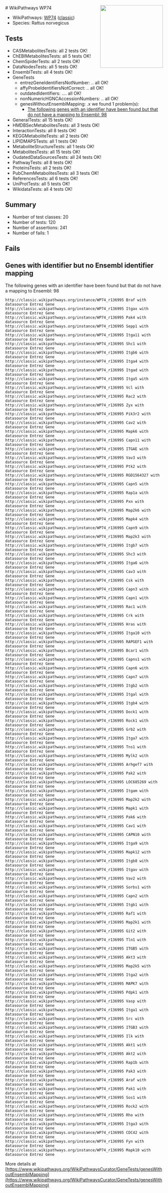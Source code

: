 <img style="float: right; width: 200px" src="https://upload.wikimedia.org/wikipedia/commons/thumb/8/83/Wplogo_with_text_500.png/640px-Wplogo_with_text_500.png" />
# WikiPathways WP74

* WikiPathways: [WP74](https://wikipathways.org/pathways/WP74) ([classic](https://classic.wikipathways.org/instance/WP74))
* Species: Rattus norvegicus
## Tests
* CASMetabolitesTests: all 2 tests OK!
* ChEBIMetabolitesTests: all 5 tests OK!
* ChemSpiderTests: all 2 tests OK!
* DataNodesTests: all 5 tests OK!
* EnsemblTests: all 4 tests OK!
* GeneTests
    * entrezGeneIdentifiersNotNumber: .. all OK!
    * affyProbeIdentifiersNotCorrect: .. all OK!
    * outdatedIdentifiers: .... all OK!
    * nonNumericHGNCAccessionNumbers: .. all OK!
    * genesWithoutEnsemblMapping: .x we found 1 problem(s):
        * [The following genes with an identifier have been found but that do not have a mapping to Ensembl: 98](#c4e5440d)
* GeneralTests: all 15 tests OK!
* HMDBSecMetabolitesTests: all 3 tests OK!
* InteractionTests: all 8 tests OK!
* KEGGMetaboliteTests: all 2 tests OK!
* LIPIDMAPSTests: all 1 tests OK!
* MetaboliteStructureTests: all 1 tests OK!
* MetabolitesTests: all 15 tests OK!
* OudatedDataSourcesTests: all 24 tests OK!
* PathwayTests: all 8 tests OK!
* ProteinsTests: all 2 tests OK!
* PubChemMetabolitesTests: all 3 tests OK!
* ReferencesTests: all 6 tests OK!
* UniProtTests: all 5 tests OK!
* WikidataTests: all 4 tests OK!


## Summary

* Number of test classes: 20
* Number of tests: 120
* Number of assertions: 241
* Number of fails: 1

## Fails

<a name="c4e5440d" />

## Genes with identifier but no Ensembl identifier mapping

The following genes with an identifier have been found but that do not have a mapping to Ensembl: 98
```
http://classic.wikipathways.org/instance/WP74_r136995 Braf with datasource Entrez Gene
http://classic.wikipathways.org/instance/WP74_r136995 Itgax with datasource Entrez Gene
http://classic.wikipathways.org/instance/WP74_r136995 Pak4 with datasource Entrez Gene
http://classic.wikipathways.org/instance/WP74_r136995 Sepp1 with datasource Entrez Gene
http://classic.wikipathways.org/instance/WP74_r136995 Itga11 with datasource Entrez Gene
http://classic.wikipathways.org/instance/WP74_r136995 Shc1 with datasource Entrez Gene
http://classic.wikipathways.org/instance/WP74_r136995 Itgb6 with datasource Entrez Gene
http://classic.wikipathways.org/instance/WP74_r136995 Itga4 with datasource Entrez Gene
http://classic.wikipathways.org/instance/WP74_r136995 Itgad with datasource Entrez Gene
http://classic.wikipathways.org/instance/WP74_r136995 Itga5 with datasource Entrez Gene
http://classic.wikipathways.org/instance/WP74_r136995 Vcl with datasource Entrez Gene
http://classic.wikipathways.org/instance/WP74_r136995 Rac2 with datasource Entrez Gene
http://classic.wikipathways.org/instance/WP74_r136995 Zyx with datasource Entrez Gene
http://classic.wikipathways.org/instance/WP74_r136995 Pik3r2 with datasource Entrez Gene
http://classic.wikipathways.org/instance/WP74_r136995 Cav2 with datasource Entrez Gene
http://classic.wikipathways.org/instance/WP74_r136995 Mapk6 with datasource Entrez Gene
http://classic.wikipathways.org/instance/WP74_r136995 Capn11 with datasource Entrez Gene
http://classic.wikipathways.org/instance/WP74_r136995 ITGAE with datasource Entrez Gene
http://classic.wikipathways.org/instance/WP74_r136995 Vav3 with datasource Entrez Gene
http://classic.wikipathways.org/instance/WP74_r136995 Ptk2 with datasource Entrez Gene
http://classic.wikipathways.org/instance/WP74_r136995 RGD1564327 with datasource Entrez Gene
http://classic.wikipathways.org/instance/WP74_r136995 Capn5 with datasource Entrez Gene
http://classic.wikipathways.org/instance/WP74_r136995 Rap1a with datasource Entrez Gene
http://classic.wikipathways.org/instance/WP74_r136995 Pxn with datasource Entrez Gene
http://classic.wikipathways.org/instance/WP74_r136995 Map2k6 with datasource Entrez Gene
http://classic.wikipathways.org/instance/WP74_r136995 Mapk4 with datasource Entrez Gene
http://classic.wikipathways.org/instance/WP74_r136995 Capn9 with datasource Entrez Gene
http://classic.wikipathways.org/instance/WP74_r136995 Map2k3 with datasource Entrez Gene
http://classic.wikipathways.org/instance/WP74_r136995 Itgb7 with datasource Entrez Gene
http://classic.wikipathways.org/instance/WP74_r136995 Shc3 with datasource Entrez Gene
http://classic.wikipathways.org/instance/WP74_r136995 Itga6 with datasource Entrez Gene
http://classic.wikipathways.org/instance/WP74_r136995 Cav3 with datasource Entrez Gene
http://classic.wikipathways.org/instance/WP74_r136995 Csk with datasource Entrez Gene
http://classic.wikipathways.org/instance/WP74_r136995 Capn3 with datasource Entrez Gene
http://classic.wikipathways.org/instance/WP74_r136995 Capn1 with datasource Entrez Gene
http://classic.wikipathways.org/instance/WP74_r136995 Rac1 with datasource Entrez Gene
http://classic.wikipathways.org/instance/WP74_r136995 Crk with datasource Entrez Gene
http://classic.wikipathways.org/instance/WP74_r136995 Hras with datasource Entrez Gene
http://classic.wikipathways.org/instance/WP74_r136995 Itga10 with datasource Entrez Gene
http://classic.wikipathways.org/instance/WP74_r136995 RAPGEF1 with datasource Entrez Gene
http://classic.wikipathways.org/instance/WP74_r136995 Bcar1 with datasource Entrez Gene
http://classic.wikipathways.org/instance/WP74_r136995 Capns1 with datasource Entrez Gene
http://classic.wikipathways.org/instance/WP74_r136995 Capn6 with datasource Entrez Gene
http://classic.wikipathways.org/instance/WP74_r136995 Capn7 with datasource Entrez Gene
http://classic.wikipathways.org/instance/WP74_r136995 Itgb2 with datasource Entrez Gene
http://classic.wikipathways.org/instance/WP74_r136995 Itgal with datasource Entrez Gene
http://classic.wikipathways.org/instance/WP74_r136995 Itgb4 with datasource Entrez Gene
http://classic.wikipathways.org/instance/WP74_r136995 Dock1 with datasource Entrez Gene
http://classic.wikipathways.org/instance/WP74_r136995 Rock1 with datasource Entrez Gene
http://classic.wikipathways.org/instance/WP74_r136995 Grb2 with datasource Entrez Gene
http://classic.wikipathways.org/instance/WP74_r136995 Itga7 with datasource Entrez Gene
http://classic.wikipathways.org/instance/WP74_r136995 Tns1 with datasource Entrez Gene
http://classic.wikipathways.org/instance/WP74_r136995 Mylk2 with datasource Entrez Gene
http://classic.wikipathways.org/instance/WP74_r136995 Arhgef7 with datasource Entrez Gene
http://classic.wikipathways.org/instance/WP74_r136995 Pak2 with datasource Entrez Gene
http://classic.wikipathways.org/instance/WP74_r136995 LOC685269 with datasource Entrez Gene
http://classic.wikipathways.org/instance/WP74_r136995 Itgam with datasource Entrez Gene
http://classic.wikipathways.org/instance/WP74_r136995 Map2k2 with datasource Entrez Gene
http://classic.wikipathways.org/instance/WP74_r136995 Mapk1 with datasource Entrez Gene
http://classic.wikipathways.org/instance/WP74_r136995 Pak6 with datasource Entrez Gene
http://classic.wikipathways.org/instance/WP74_r136995 Cav1 with datasource Entrez Gene
http://classic.wikipathways.org/instance/WP74_r136995 CAPN10 with datasource Entrez Gene
http://classic.wikipathways.org/instance/WP74_r136995 Itga9 with datasource Entrez Gene
http://classic.wikipathways.org/instance/WP74_r136995 Mapk12 with datasource Entrez Gene
http://classic.wikipathways.org/instance/WP74_r136995 Itgb8 with datasource Entrez Gene
http://classic.wikipathways.org/instance/WP74_r136995 Itgav with datasource Entrez Gene
http://classic.wikipathways.org/instance/WP74_r136995 Vav2 with datasource Entrez Gene
http://classic.wikipathways.org/instance/WP74_r136995 Sorbs1 with datasource Entrez Gene
http://classic.wikipathways.org/instance/WP74_r136995 Capn2 with datasource Entrez Gene
http://classic.wikipathways.org/instance/WP74_r136995 Itgb1 with datasource Entrez Gene
http://classic.wikipathways.org/instance/WP74_r136995 Raf1 with datasource Entrez Gene
http://classic.wikipathways.org/instance/WP74_r136995 Map2k1 with datasource Entrez Gene
http://classic.wikipathways.org/instance/WP74_r136995 Git2 with datasource Entrez Gene
http://classic.wikipathways.org/instance/WP74_r136995 Tln1 with datasource Entrez Gene
http://classic.wikipathways.org/instance/WP74_r136995 ITGB5 with datasource Entrez Gene
http://classic.wikipathways.org/instance/WP74_r136995 Akt3 with datasource Entrez Gene
http://classic.wikipathways.org/instance/WP74_r136995 Map2k5 with datasource Entrez Gene
http://classic.wikipathways.org/instance/WP74_r136995 Itga2 with datasource Entrez Gene
http://classic.wikipathways.org/instance/WP74_r136995 MAPK7 with datasource Entrez Gene
http://classic.wikipathways.org/instance/WP74_r136995 Pdpk1 with datasource Entrez Gene
http://classic.wikipathways.org/instance/WP74_r136995 Vasp with datasource Entrez Gene
http://classic.wikipathways.org/instance/WP74_r136995 Itga1 with datasource Entrez Gene
http://classic.wikipathways.org/instance/WP74_r136995 Src with datasource Entrez Gene
http://classic.wikipathways.org/instance/WP74_r136995 ITGB3 with datasource Entrez Gene
http://classic.wikipathways.org/instance/WP74_r136995 Ilk with datasource Entrez Gene
http://classic.wikipathways.org/instance/WP74_r136995 Akt1 with datasource Entrez Gene
http://classic.wikipathways.org/instance/WP74_r136995 Akt2 with datasource Entrez Gene
http://classic.wikipathways.org/instance/WP74_r136995 Rap1b with datasource Entrez Gene
http://classic.wikipathways.org/instance/WP74_r136995 Pak3 with datasource Entrez Gene
http://classic.wikipathways.org/instance/WP74_r136995 Araf with datasource Entrez Gene
http://classic.wikipathways.org/instance/WP74_r136995 Pak1 with datasource Entrez Gene
http://classic.wikipathways.org/instance/WP74_r136995 Sos1 with datasource Entrez Gene
http://classic.wikipathways.org/instance/WP74_r136995 Rock2 with datasource Entrez Gene
http://classic.wikipathways.org/instance/WP74_r136995 Rho with datasource Entrez Gene
http://classic.wikipathways.org/instance/WP74_r136995 Itga3 with datasource Entrez Gene
http://classic.wikipathways.org/instance/WP74_r136995 CDC42 with datasource Entrez Gene
http://classic.wikipathways.org/instance/WP74_r136995 Fyn with datasource Entrez Gene
http://classic.wikipathways.org/instance/WP74_r136995 Mapk10 with datasource Entrez Gene
```

More details at [https://www.wikipathways.org/WikiPathwaysCurator/GeneTests/genesWithoutEnsemblMapping](https://www.wikipathways.org/WikiPathwaysCurator/GeneTests/genesWithoutEnsemblMapping)

